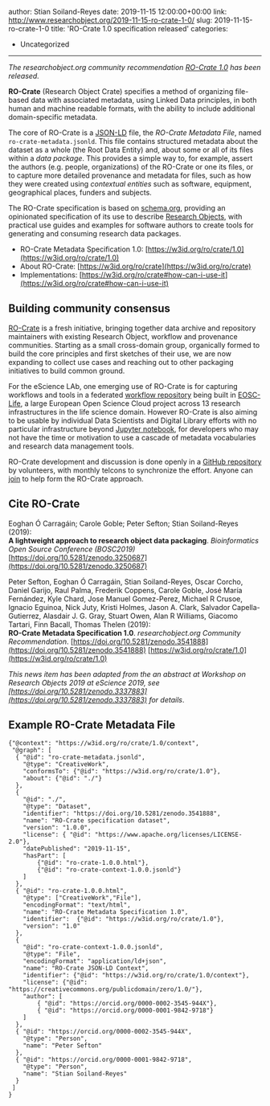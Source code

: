 author: Stian Soiland-Reyes
date: 2019-11-15 12:00:00+00:00
link: http://www.researchobject.org/2019-11-15-ro-crate-1-0/
slug: 2019-11-15-ro-crate-1-0
title: 'RO-Crate 1.0 specification released'
categories:
- Uncategorized
---

_The researchobject.org community recommendation [RO-Crate 1.0](https://w3id.org/ro/crate/1.0) has been released._

**RO-Crate** (Research Object Crate) specifies a method of organizing file-based data with associated metadata, using Linked Data principles, in both human and machine readable formats, with the ability to include additional domain-specific metadata.

The core of RO-Crate is a [JSON-LD](https://json-ld.org/) file, the _RO-Crate Metadata File_, named `ro-crate-metadata.jsonld`. This file contains structured metadata about the dataset as a whole (the Root Data Entity) and, about some or all of its files within a _data package_. This provides a simple way to, for example, assert the authors (e.g. people, organizations) of the RO-Crate or one its files, or to capture more detailed provenance and metadata for files, such as how they were created using _contextual entities_ such as software, equipment, geographical places, funders and subjects.

The RO-Crate specification is based on [schema.org](http://schema.org), providing an opinionated specification of its use to describe [Research Objects](http://www.researchobject.org/), with practical use guides and examples for software authors to create tools for generating and consuming research data packages.

*   RO-Crate Metadata Specification 1.0: [https://w3id.org/ro/crate/1.0](https://w3id.org/ro/crate/1.0)
*   About RO-Crate: [https://w3id.org/ro/crate](https://w3id.org/ro/crate)
*   Implementations: [https://w3id.org/ro/crate#how-can-i-use-it](https://w3id.org/ro/crate#how-can-i-use-it)

## Building community consensus

[RO-Crate](https://w3id.org/ro/crate) is a fresh initiative, bringing together data archive and repository maintainers with existing Research Object, workflow and provenance communities. Starting as a small cross-domain group, organically formed to build the core principles and first sketches of their use, we are now expanding to collect use cases and reaching out to other packaging initiatives to build common ground.

For the eScience LAb, one emerging use of RO-Crate is for capturing workflows and tools in a federated [workflow repository](https://esciencelab.org.uk/projects/eosclife/) being built in [EOSC-Life](http://www.eosc-life.eu/), a large European Open Science Cloud project across 13 research infrastructures in the life science domain. However RO-Crate is also aiming to be usable by individual Data Scientists and Digital Library efforts with no particular infrastructure beyond [Jupyter notebook](https://jupyter.org/), for developers who may not have the time or motivation to use a cascade of metadata vocabularies and research data management tools.

RO-Crate development and discussion is done openly in a [GitHub repository](https://github.com/ResearchObject/ro-crate) by volunteers, with monthly telcons to synchronize the effort. Anyone can [join](https://github.com/ResearchObject/ro-crate/issues/1) to help form the RO-Crate approach.

## Cite RO-Crate

Eoghan Ó Carragáin; Carole Goble; Peter Sefton; Stian Soiland-Reyes (2019):  
**A lightweight approach to research object data packaging**. _Bioinformatics Open Source Conference (BOSC2019)_ [https://doi.org/10.5281/zenodo.3250687](https://doi.org/10.5281/zenodo.3250687)

Peter Sefton, Eoghan Ó Carragáin, Stian Soiland-Reyes, Oscar Corcho, Daniel Garijo, Raul Palma, Frederik Coppens, Carole Goble, José María Fernández, Kyle Chard, Jose Manuel Gomez-Perez, Michael R Crusoe, Ignacio Eguinoa, Nick Juty, Kristi Holmes, Jason A. Clark, Salvador Capella-Gutierrez, Alasdair J. G. Gray, Stuart Owen, Alan R Williams, Giacomo Tartari, Finn Bacall, Thomas Thelen (2019):  
**RO-Crate Metadata Specification 1.0**. _researchobject.org Community Recommendation_. [https://doi.org/10.5281/zenodo.3541888](https://doi.org/10.5281/zenodo.3541888) [https://w3id.org/ro/crate/1.0](https://w3id.org/ro/crate/1.0)

_This news item has been adapted from the an abstract at *Workshop on Research Objects 2019* at *eScience 2019*, see [https://doi.org/10.5281/zenodo.3337883](https://doi.org/10.5281/zenodo.3337883) for details_.

## Example RO-Crate Metadata File

    {"@context": "https://w3id.org/ro/crate/1.0/context",
     "@graph": [
      { "@id": "ro-crate-metadata.jsonld",
        "@type": "CreativeWork",
        "conformsTo": {"@id": "https://w3id.org/ro/crate/1.0"},
        "about": {"@id": "./"}
      },
      {
        "@id": "./",
        "@type": "Dataset",
        "identifier": "https://doi.org/10.5281/zenodo.3541888",
        "name": "RO-Crate specification dataset",
        "version": "1.0.0",
        "license": { "@id": "https://www.apache.org/licenses/LICENSE-2.0"},
        "datePublished": "2019-11-15",
        "hasPart": [
            {"@id": "ro-crate-1.0.0.html"},
            {"@id": "ro-crate-context-1.0.0.jsonld"}
        ]
      },
      { "@id": "ro-crate-1.0.0.html",
        "@type": ["CreativeWork","File"],
        "encodingFormat": "text/html",
        "name": "RO-Crate Metadata Specification 1.0",
        "identifier":  {"@id": "https://w3id.org/ro/crate/1.0"},
        "version": "1.0"
      },
      {
        "@id": "ro-crate-context-1.0.0.jsonld",
        "@type": "File",
        "encodingFormat": "application/ld+json",
        "name": "RO-Crate JSON-LD Context",
        "identifier": {"@id": "https://w3id.org/ro/crate/1.0/context"},
        "license": {"@id": "https://creativecommons.org/publicdomain/zero/1.0/"},
        "author": [
            { "@id": "https://orcid.org/0000-0002-3545-944X"},
            { "@id": "https://orcid.org/0000-0001-9842-9718"}
        ]
      },
      { "@id": "https://orcid.org/0000-0002-3545-944X",
        "@type": "Person",
        "name": "Peter Sefton"
      },
      { "@id": "https://orcid.org/0000-0001-9842-9718",
        "@type": "Person",
        "name": "Stian Soiland-Reyes"
      }
     ]
    }


